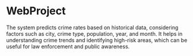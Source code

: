 # WebProject
The system predicts crime rates based on historical data, considering factors such as city, crime type, population, year, and month. It helps in understanding crime trends and identifying high-risk areas, which can be useful for law enforcement and public awareness.
